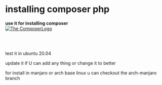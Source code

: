 # installing composer php

<b> use it for installing composer </b>
<br>
<a href="https://getcomposer.org/"> <img src="https://getcomposer.org/img/logo-composer-transparent.png" alt="The ComposerLogo"> </a>

<br><br>
<p> test it in ubuntu 20.04 </p>
<p> update it if U can add any thing or change it to better </p>
<p> for install in manjaro or arch base linux u can checkout the arch-manjaro branch </p>
